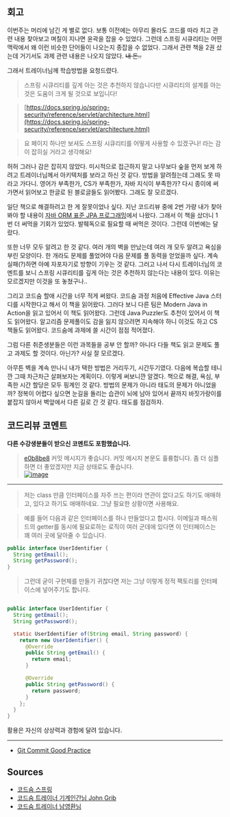 ## 회고

이번주는 머리에 남긴 게 별로 없다. 보통 이전에는 아무리 몰라도 코드를 따라 치고 관련 내용 찾아보고 며칠이 지나면 윤곽을 잡을 수 있었다. 그런데 스프링 시큐리티는 어떤 맥락에서 왜 이런 비슷한 단어들이 나오는지 종잡을 수 없었다. 그래서 관련 책을 2권 샀는데 거기서도 과제 관련 내용은 나오지 않았다. ~~내 돈..~~ 
 
그래서 트레이너님께 학습방법을 요청드렸다.

> 스프링 시큐리티를 깊게 아는 것은 추천하지 않습니다만 시큐리티의 설계를 아는 것은 도움이 크게 될 것으로 보입니다!

> [https://docs.spring.io/spring-security/reference/servlet/architecture.html](https://docs.spring.io/spring-security/reference/servlet/architecture.html)

> 요 페이지 하나만 보셔도 스프링 시큐리티를 어떻게 사용할 수 있겠구나! 라는 감이 잡히실 거라고 생각해요!

허허 그러나 감은 잡히지 않았다. 미시적으로 접근하지 말고 나무보다 숲을 먼저 보게 하려고 트레이너님께서 아키텍처를 보라고 하신 것 같다. 방법을 알려줬는데 그래도 못 따라고 가다니. 영어가 부족한가, CS가 부족한가, 자바 지식이 부족한가? 다시 종이에 써가면서 읽어보고 한글로 된 블로글들도 읽어봤다. 그래도 잘 모르겠다. 

일단 책으로 해결하려고 한 게 잘못이었나 싶다. 지난 코드리뷰 중에 2번 가량 내가 찾아 봐야 할 내용이 [자바 ORM 표준 JPA 프로그래밍](http://www.kyobobook.co.kr/product/detailViewKor.laf?mallGb=KOR&ejkGb=KOR&barcode=9788960777330)에서 나왔다. 그래서 이 책을 샀더니 1번 더 써먹을 기회가 있었다. 발췌독으로 필요할 때 써먹은 것이다. 그런데 이번에는 달랐다.

또한 너무 모두 알려고 한 것 같다. 여러 개의 벽을 만났는데 여러 개 모두 알려고 욕심을 부린 모양이다. 한 개라도 문제를 풀었어야 다음 문제를 풀 동력을 얻었을까 싶다. 계속 실패(?)하면 아예 자포자기로 방향이 기우는 것 같다. 그러고 나서 다시 트레이너님의 코멘트를 보니 스프링 시큐리티를 깊게 아는 것은 추천하지 않는다는 내용이 있다. 이유는 모르겠지만 이것을 또 놓쳤구나..

그리고 코드숨 할애 시간을 너무 적게 써왔다. 코드숨 과정 처음에 Effective Java 스터디를 시작한다고 해서 이 책을 읽어왔다. 그러다 보니 다른 팀은 Modern Java in Action을 읽고 있어서 이 책도 읽어왔다. 그런데 Java Puzzler도 추천이 있어서 이 책도 읽어왔다. 알고리즘 문제풀이도 감을 잃지 않으려면 지속해야 하니 이것도 하고 CS 책들도 읽어왔다. 코드숨에 과제에 쓸 시간이 점점 적어졌다.

그럼 다른 취준생분들은 이런 과목들을 공부 안 할까? 아니다 다들 책도 읽고 문제도 풀고 과제도 할 것이다. 아닌가? 사실 잘 모르겠다. 

아무튼 벽을 계속 만나니 내가 택한 방법은 거리두기, 시간두기였다. 다음에 복습할 테니깐 그때 차근차근 살펴보자는 계획이다. 이렇게 써보니깐 알겠다. 책으로 해결, 욕심, 부족한 시간 할당은 모두 핑계인 것 같다. 방법의 문제가 아니라 태도의 문제가 아니었을까? 정복이 어렵다 싶으면 눈길을 돌리는 습관이 뇌에 남아 있어서 끝까지 바짓가랑이를 붙잡지 않아서 벽앞에서 다른 길로 간 것 같다. 태도를 점검하자.

## 코드리뷰 코멘트

**다른 수강생분들이 받으신 코멘트도 포함했습니다.**

> [e0b8be8](https://github.com/CodeSoom/spring-week7-assignment-1/commit/e0b8be892608605e37887bdb83cb015897f5dae7) 커밋 메시지가 좋습니다. 커밋 메시지 본문도 훌륭합니다. 좀 더 심플하면 더 좋았겠지만 지금 상태로도 좋습니다.  
[![image](https://user-images.githubusercontent.com/1855714/110794380-0a66c500-82b9-11eb-8961-605e8867aebf.png)](https://user-images.githubusercontent.com/1855714/110794380-0a66c500-82b9-11eb-8961-605e8867aebf.png)

---

> 저는 class 만큼 인터페이스를 자주 쓰는 편이라 연관이 없다고도 하기도 애매하고, 있다고 하기도 애매하네요. 그냥 필요한 상황이면 사용해요.

> 예를 들어 다음과 같은 인터페이스를 하나 만들었다고 합시다. 이메일과 패스워드의 getter를 동시에 필요로하는 로직이 여러 군데에 있다면 이 인터페이스는 꽤 여러 곳에 달아줄 수 있습니다.
```java
public interface UserIdentifier {
  String getEmail();
  String getPassword();
}
```

> 그런데 굳이 구현체를 만들기 귀찮다면 저는 그냥 이렇게 정적 팩토리를 인터페이스에 넣어주기도 합니다.

```java

public interface UserIdentifier {
  String getEmail();
  String getPassword();

  static UserIdentifier of(String email, String password) {
    return new UserIdentifier() {
      @Override
      public String getEmail() {
        return email;
      }

      @Override
      public String getPassword() {
        return password;
      }
    };
  }
}
```
활용은 자신의 상상력과 경험에 달려 있습니다.

---
- [Git Commit Good Practice](https://wiki.openstack.org/wiki/GitCommitMessages#Example_1_4)


## Sources    
    
- [코드숨 스프링](https://www.codesoom.com/courses/spring)    
- [코드숨 트레이너 기계인간님 John Grib](https://johngrib.github.io/)    
- [코드숨 트레이너 남영환님](https://github.com/ssisksl77)
